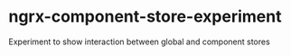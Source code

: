 # ngrx-component-store-experiment
Experiment to show interaction between global and component stores
